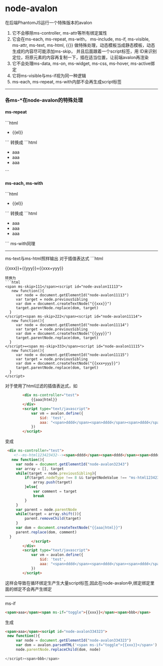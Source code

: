 # node-avalon
在后端PhantomJS运行一个特殊版本的avalon
1. 它不会移除ms-controller, ms-attr等所有绑定属性
2. 它会在ms-each, ms-repeat, ms-with， ms-include, ms-if, ms-visible, ms-attr, ms-text, ms-html, {{}}
   做特殊处理，动态模板当成静态模板，动态生成的内容尽可能添加ms-skip， 并且后面跟着一个script标签，用
   ID来识别定位，将原元素的内容再复制一下，插在适当位置，让前端avalon再渲染
3. 它不会处理ms-data, ms-on, ms-widget, ms-css, ms-hover, ms-active绑定
4. 它将ms-visible与ms-if视为同一种逻辑
5. ms-each, ms-repeat, ms-with内部不会再生成script标签

<hr/>
<h3>各ms-*在node-avalon的特殊处理</h3>
<h4>ms-repeat</h4>
```html
<ul>
   <li ms-repeat="array">{{el}}</li>
</ul>
```
转换成
```html
<ul>
  <li ms-skip>aaa</li>
  <li ms-skip>aaa</li>
  <li ms-skip>aaa</li>
  <script id="node-avalon2123223">
   new function(){
     var target = document.getElementId("node-avalon2123223")
     avalon.innerHTML(target, '<li ms-repeat="array">{{el}}</li>')
   }
  </script>
</ul>
```
<h4>ms-each, ms-with</h4>
```html
<ul ms-each="array">
   <li>{{el}}</li>
</ul>
```
转换成
```html
<ul ms-skip>
  <li>aaa</li>
  <li>aaa</li>
  <li>aaa</li>
</ul><script id="node-avalon255223">
   new function(){
     var node = document.getElementId("node-avalon255223")
     var target = node.previousSibling
     var dom = avalon.innerHTML('<ul ms-each="array"><li>{{el}}</li><ul>')
     target.parentNode.replace(dom, target)
   }
 </script>
```
ms-with同理
<hr/>
ms-text与ms-html照样输出
对于插值表达式
```html
<p>{{xxx}}+{{yyy}}={{xxx+yyy}}</p>

```
转换为
```html
<span ms-skip>111</span><script id="node-avalon11113">
   new function(){
     var node = document.getElementId("node-avalon11113")
     var target = node.previousSibling
     var dom = document.createTextNode("{{xxx}}")
     target.parentNode.replace(dom, target)
  }
</script><span ms-skip>222</span><script id="node-avalon11114">
   new function(){
     var node = document.getElementId("node-avalon11114")
     var target = node.previousSibling
     var dom = document.createTextNode("{{yyy}}")
     target.parentNode.replace(dom, target)
  }
</script>=<span ms-skip>333</span><script id="node-avalon11115">
   new function(){
     var node = document.getElementId("node-avalon11115")
     var target = node.previousSibling
     var dom = document.createTextNode("{{xxx+yyy}}")
     target.parentNode.replace(dom, target)
  }
</script>
```
对于使用了html过滤的插值表达式，如
```html
        <div ms-controller="test">
            {{aaa|html}}
        </div>
        <script type="text/javascript">
            var vm = avalon.define({
                $id: 'test',
                aaa: "<span>dddd</span><span>dddd</span><span>dddd</span>"
            })
        </script>
```
变成
```html
 <div ms-controller="test">
    <!--ms-html123423432--><span>dddd</span><span>dddd</span><span>dddd</span><script id="node-avalon32343">
   new function(){
     var node = document.getElementId("node-avalon32343")
     var array = [], target
     while(target = node.previousSibling){
         if(target.nodeType !== 8 && targetNodeValue !== "ms-html123423432"){
             array.push(target)
         }else{
             var comment = target
             break
         }
     }
     var parent = node.parentNode
     while(target = array.shift()){
         parent.removeChild(target)
     }
     var dom = document.createTextNode("{{aaa|html}}")
     parent.replace(dom, comment)
  }    
            </script>
        </div>
        <script type="text/javascript">
            var vm = avalon.define({
                $id: 'test',
                aaa: "<span>dddd</span><span>dddd</span><span>dddd</span>"
            })
        </script>
```
<p>这样会导致在循环绑定生产生大量script标签,因此在node-avalon中,绑定绑定里面的绑定不会再产生绑定</p>
<hr/>

ms-if
```html
<span>aaa</span><span ms-if="toggle">{{xxx}}</span><span>bbb</span>
```
生成
```html
<span>aaa</span><script id="node-avalon334323">
 new function(){
     var node = document.getElementId("node-avalon334323")
     var dom = avalon.parseHTML('<span ms-if="toggle">{{xxx}}</span>')
     node.parentNode.replaceChild(dom, node)
    
</script><span>bbb</span>
```




